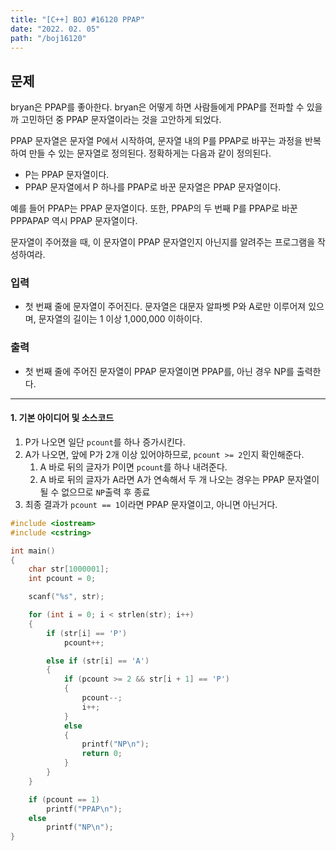 ```yaml
---
title: "[C++] BOJ #16120 PPAP"
date: "2022. 02. 05"
path: "/boj16120"
---
```


## 문제

bryan은 PPAP를 좋아한다. bryan은 어떻게 하면 사람들에게 PPAP를 전파할 수 있을까 고민하던 중 PPAP 문자열이라는 것을 고안하게 되었다.

PPAP 문자열은 문자열 P에서 시작하여, 문자열 내의 P를 PPAP로 바꾸는 과정을 반복하여 만들 수 있는 문자열로 정의된다. 정확하게는 다음과 같이 정의된다.

- P는 PPAP 문자열이다.
- PPAP 문자열에서 P 하나를 PPAP로 바꾼 문자열은 PPAP 문자열이다.

예를 들어 PPAP는 PPAP 문자열이다. 또한, PPAP의 두 번째 P를 PPAP로 바꾼 PPPAPAP 역시 PPAP 문자열이다.

문자열이 주어졌을 때, 이 문자열이 PPAP 문자열인지 아닌지를 알려주는 프로그램을 작성하여라.

### 입력

- 첫 번째 줄에 문자열이 주어진다. 문자열은 대문자 알파벳 P와 A로만 이루어져 있으며, 문자열의 길이는 1 이상 1,000,000 이하이다.

### 출력

- 첫 번째 줄에 주어진 문자열이 PPAP 문자열이면 PPAP를, 아닌 경우 NP를 출력한다.

<hr />

#### 1. 기본 아이디어 및 소스코드

1. P가 나오면 일단 `pcount`를 하나 증가시킨다.
1. A가 나오면, 앞에 P가 2개 이상 있어야하므로, `pcount >= 2`인지 확인해준다.
   1. A 바로 뒤의 글자가 P이면 `pcount`를 하나 내려준다.
   1. A 바로 뒤의 글자가 A라면 A가 연속해서 두 개 나오는 경우는 PPAP 문자열이 될 수 없으므로 `NP`출력 후 종료
1. 최종 결과가 `pcount == 1`이라면 PPAP 문자열이고, 아니면 아닌거다.

```cpp
#include <iostream>
#include <cstring>

int main()
{
    char str[1000001];
    int pcount = 0;

    scanf("%s", str);

    for (int i = 0; i < strlen(str); i++)
    {
        if (str[i] == 'P')
            pcount++;

        else if (str[i] == 'A')
        {
            if (pcount >= 2 && str[i + 1] == 'P')
            {
                pcount--;
                i++;
            }
            else
            {
                printf("NP\n");
                return 0;
            }
        }
    }

    if (pcount == 1)
        printf("PPAP\n");
    else
        printf("NP\n");
}
```
